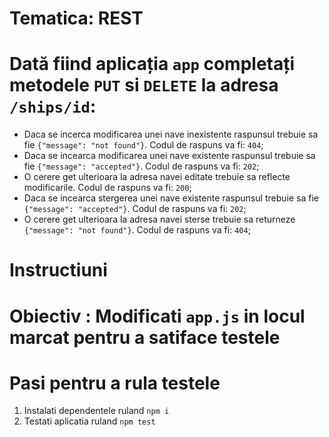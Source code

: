 # Tematica: REST

# Dată fiind aplicația `app` completați metodele `PUT` si `DELETE` la adresa `/ships/id`:
- Daca se incerca modificarea unei nave inexistente raspunsul trebuie sa fie `{"message": "not found"}`. Codul de raspuns va fi: `404`;
- Daca se incearca modificarea unei nave existente raspunsul trebuie sa fie `{"message": "accepted"}`. Codul de raspuns va fi: `202`;
- O cerere get ulterioara la adresa navei editate trebuie sa reflecte modificarile. Codul de raspuns va fi: `200`;
- Daca se incearca stergerea unei nave existente raspunsul trebuie sa fie `{"message": "accepted"}`. Codul de raspuns va fi: `202`;
- O cerere get ulterioara la adresa navei sterse trebuie sa returneze `{"message": "not found"}`. Codul de raspuns va fi: `404`;

# Instructiuni

# Obiectiv : Modificati `app.js` in locul marcat pentru a satiface testele

# Pasi pentru a rula testele
1. Instalati dependentele ruland `npm i`
2. Testati aplicatia ruland `npm test`